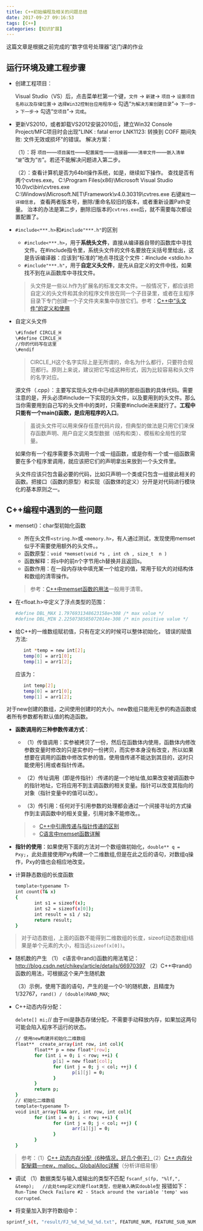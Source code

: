 ```yaml
---
title: C++初始编程及相关的问题总结
date: 2017-09-27 09:16:53
tags: [C++]
categories: [知识扩展]
---
```

这篇文章是根据之前完成的“数字信号处理器”这门课的作业

## 运行环境及建工程步骤

- 创建工程项目：

	Visual Studio（VS）后，点击菜单栏第一个键，`文件` -> `新建`-> `项目`-> `设置项目名称以及存储位置`-> `选择Win32控制台应用程序`-> 勾选“`为解决方案创建目录`”-> `下一步`-> `下一步`-> 勾选“`空项目`”-> `完成`。

- 更新VS2010，或者卸载VS2012安装2010后，建立Win32 Console Project/MFC项目时会出现"LINK : fatal error LNK1123: 转换到 COFF 期间失败: 文件无效或损坏"的错误。
解决方案：

	（1）：将 `项目`——`项目属性`——`配置属性`——`连接器`——`清单文件`——`嵌入清单` “`是`”改为“`否`”。若还不能解决问题进入第二步。
	
	（2）：查看计算机是否为64bit操作系统，如是，继续如下操作。
	查找是否有两个cvtres.exe。
	C:\Program Files(x86)\Microsoft Visual Studio 10.0\vc\bin\cvtres.exe
	C:\Windows\Microsoft.NET\Framework\v4.0.30319\cvtres.exe
	右键`属性`—`详细信息`， 查看两者版本号，删除/重命名较旧的版本，或者重新设置Path变量。
	治本的办法是第二步，删除旧版本的`cvtres.exe`后，就不需要每次都设置配置了。

- `#include<***.h>`和`#include"***.h"`的区别

	- `#include<***.h>`，用于**系统头文件**，直接从编译器自带的函数库中寻找文件。在#include指令里，系统头文件的文件名要放在尖括号里给出，这是告诉编译器：应该到“标准的”地点寻找这个文件：#include <stdio.h>
	- `#include"***.h"`，用于**自定义头文件**，是先从自定义的文件中找，如果找不到在从函数库中寻找文件。

	> 头文件是一些以.h作为扩展名的标准文本文件。一般情况下，都应该把自定义的头文件和其余的程序文件放在同一个子目录里，或者在主程序目录下专门创建一个子文件夹来集中存放它们。参考：[C++中“头文件”的定义和使用](http://blog.csdn.net/duan19920101/article/details/50991794)

- 自定义头文件

	```sh
	\#ifndef CIRCLE_H
	\#define CIRCLE_H
	//你的代码写在这里
	\#endif
	```
	> CIRCLE_H这个名字实际上是无所谓的，命名为什么都行，只要符合规范都行。原则上来说，建议把它写成这种形式，因为比较容易和头文件的名字对应。

   源文件（.cpp）：主要写实现头文件中已经声明的那些函数的具体代码。需要注意的是，开头必须#include一下实现的头文件，以及要用到的头文件。那么当你需要用到自己写的头文件中的类时，只需要#include进来就行了。**工程中只能有一个main()函数，是应用程序的入口**。

	> 虽说头文件可以用来保存任意代码片段，但典型的做法是只用它们来保存函数声明、用户自定义类型数据（结构和类）、模板和全局性的常量。

	如果你有一个程序需要多次调用一个或一组函数，或是你有一个或一组函数需要在多个程序里调用，就应该把它们的声明拿出来放到一个头文件里。
	
	头文件应该只包含最必要的代码，比如只声明一个类或只包含一组彼此相关的函数。把接口（函数的原型）和实现（函数体的定义）分开是对代码进行模块化的基本原则之一。

## C++编程中遇到的一些问题

- menset()：char型初始化函数
 
	- 所在头文件`<string.h>`或 `<memory.h>`，有人通过测试，发现使用memset似乎不需要使用额外的头文件。。
	- 函数原型：`void *memset(void *s , int ch , size_t  n )`
	- 函数解释：将s中的前n个字节用ch替换并且返回s。
	- 函数作用：在一段内存块中填充某一个给定的值，常用于较大的对结构体和数组的清零操作。
	 
	> 参考：[C++中memset函数的用法](http://blog.csdn.net/qq_22122811/article/details/52738029)一般用于清零。

- 在<float.h>中定义了浮点类型的范围：
	```sh
	#define DBL_MAX 1.7976931348623158e+308 /* max value */
	#define DBL_MIN 2.2250738585072014e-308 /* min positive value */
	```

- 给C++的一维数组赋初值，只有在定义的时候可以整体初始化，
错误的赋值方法:
	```sh
       int *temp = new int[2];
       temp[0] = arr1[0];
       temp[1] = arr1[2];  
	```
	应该为：
	```sh
       int temp[2];
       temp[0] = arr1[0];
       temp[1] = arr1[2];
	```

对于new创建的数组，之间使用创建时的大小。new数组只能用无参的构造函数或者所有参数都有默认值的构造函数。


- **函数调用的三种参数传递方式**：
	- （1）传值调用：实参被拷贝了一份，然后在函数体内使用，函数体内修改参数变量时修改的只是实参的一份拷贝，而实参本身没有改变，所以如果想要在调用的函数中修改实参的值，使用值传递不能达到其目的，这时只能使用引用或者指针传递。

	- （2）传址调用（即是传指针）:传递的是一个地址值,如果改变被调函数中的指针地址，它将应用不到主调函数的相关变量。指针可以改变其指向的对象（指针变量中的值可以改）。

	- （3）传引用：任何对于引用参数的处理都会通过一个间接寻址的方式操作到主调函数中的相关变量，引用对象不能修改。。
	> - [C++中引用传递与指针传递的区别](https://www.cnblogs.com/CheeseZH/p/5163200.html)
	> - [C语言中memset函数详解](http://blog.csdn.net/kevinhg/article/details/45390809)

- **指针的使用**：如果使用下面的方法对一个数组做初始化，`double** q = Pxy;`，此处直接使用Pxy构建一个二维数组,但是在此之后的语句，对数组q操作，Pxy的值也会相应地改变。

- 计算静态数组的长度函数
	```sh
	template<typename T>
	int count(T& x)
	{
	       int s1 = sizeof(x);
	       int s2 = sizeof(x[0]);
	       int result = s1 / s2;
	       return result;
	}
	```
> 对于动态数组，上面的函数不能得到二维数组的长度，sizeof(动态数组)结果是单个元素的大小，相当远`sizeof(x[0])`。


- 随机数的产生
    （1） c语言中rand()函数的用法笔记：http://blog.csdn.net/chikey/article/details/66970397
    （2）C++中rand()函数的用法，可根据这个来产生随机数

    （3）示例，使用下面的语句，产生的是一个0-1的随机数，且精度为1/32767，`rand() / (double)RAND_MAX`;

- C++动态内存分配：

	`delete[] mi;`// 由于mi是静态存储分配，不需要手动释放内存，如果加这两句可能会陷入程序不运行的状态。
	
	```sh
	// 使用new构建并初始化二维数组
	float**  create_array(int row, int col){
	       float** p = new float*[row];
	       for (int i = 0; i < row; ++i) {
	              p[i] = new float[col];
	              for (int j = 0; j < col; ++j) {
	                     p[i][j] = 0;
	              }
	       }
	       return p;
	}
	// 初始化二维数组
	template<typename T>
	void init_array(T&& arr, int row, int col){
	       for (int i = 0; i < row; ++i) {
	              for (int j = 0; j < col; ++j) {
	                     arr[i][j] = 0;
	              }
	       }
	}
	```
> 参考：（1）[C++ 动态内存分配（6种情况，好几个例子）](http://www.cnblogs.com/findumars/p/5272691.html)（2）[C++ 内存分配秘籍—new，malloc，GlobalAlloc详解](https://blog.csdn.net/feidongyizhong/article/details/6325779)（分析详细易懂）

- 调试
（1）数据类型与输入或输出的类型不匹配
`fscanf_s(fp, "%lf,", &temp);   //此处temp定义的是float类型，但是输入确实double型`
报错如下：
`Run-Time Check Failure #2 - Stack around the variable 'temp' was corrupted`.

- 将变量加入到字符数组中：
```sh
sprintf_s(t, "result/FJ_%d_%d_%d_%d.txt", FEATURE_NUM, FEATURE_SUB_NUM,1,5);
```


